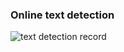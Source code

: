 ### Online text detection  
![text detection record](https://raw.githubusercontent.com/RocketWill/online-text-detection/master/images/text_detection_record.gif)
